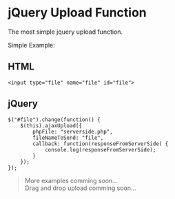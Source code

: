 jQuery Upload Function
======================

The most simple jquery upload function.

Simple Example:  

HTML  
----
    <input type="file" name="file" id="file">

jQuery
------

	$("#file").change(function() {
		$(this).ajaxUpload({
			phpFile: "serverside.php",
			fileNameToSend: "file",
			callback: function(responseFromServerSide) {
				console.log(responseFromServerSide);
			}
		});
	});
	
	

>More examples comming soon...	
>Drag and drop upload comming soon...
